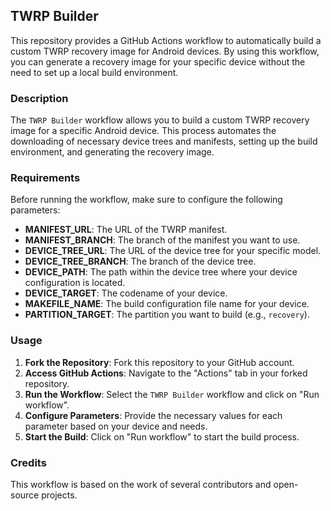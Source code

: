 ## TWRP Builder

This repository provides a GitHub Actions workflow to automatically build a custom TWRP recovery image for Android devices. By using this workflow, you can generate a recovery image for your specific device without the need to set up a local build environment.

### Description

The `TWRP Builder` workflow allows you to build a custom TWRP recovery image for a specific Android device. This process automates the downloading of necessary device trees and manifests, setting up the build environment, and generating the recovery image.

### Requirements

Before running the workflow, make sure to configure the following parameters:

- **MANIFEST_URL**: The URL of the TWRP manifest.
- **MANIFEST_BRANCH**: The branch of the manifest you want to use.
- **DEVICE_TREE_URL**: The URL of the device tree for your specific model.
- **DEVICE_TREE_BRANCH**: The branch of the device tree.
- **DEVICE_PATH**: The path within the device tree where your device configuration is located.
- **DEVICE_TARGET**: The codename of your device.
- **MAKEFILE_NAME**: The build configuration file name for your device.
- **PARTITION_TARGET**: The partition you want to build (e.g., `recovery`).

### Usage

1. **Fork the Repository**: Fork this repository to your GitHub account.
2. **Access GitHub Actions**: Navigate to the "Actions" tab in your forked repository.
3. **Run the Workflow**: Select the `TWRP Builder` workflow and click on "Run workflow".
4. **Configure Parameters**: Provide the necessary values for each parameter based on your device and needs.
5. **Start the Build**: Click on "Run workflow" to start the build process.

### Credits

This workflow is based on the work of several contributors and open-source projects.
